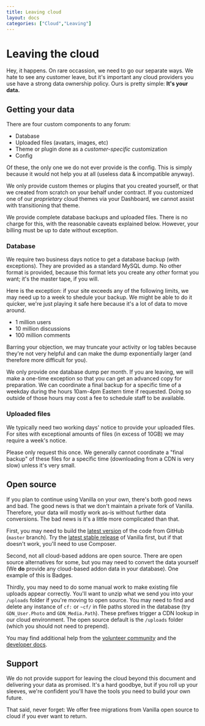 ```yaml
---
title: Leaving cloud
layout: docs
categories: ["Cloud","Leaving"]
---
```


# Leaving the cloud

Hey, it happens. On rare occassion, we need to go our separate ways. We hate to see any customer leave, but it's important any cloud providers you use have a strong data ownership policy. Ours is pretty simple: **It's your data.**

## Getting your data

There are four custom components to any forum:

* Database
* Uploaded files (avatars, images, etc)
* Theme or plugin done as a _customer-specific_ customization
* Config

Of these, the only one we do not ever provide is the config. This is simply because it would not help you at all (useless data & incompatible anyway).

We only provide custom themes or plugins that you created yourself, or that we created from scratch on your behalf under contract. If you customized one of our _proprietary_ cloud themes via your Dashboard, we cannot assist with transitioning that theme.

We provide complete database backups and uploaded files. There is no charge for this, with the reasonable caveats explained below. However, your billing must be up to date without exception.

### Database

We require two business days notice to get a database backup (with exceptions). They are provided as a standard MySQL dump. No other format is provided, because this format lets you create any _other_ format you want; it's the master tape, if you will.

Here is the exception: if your site exceeds any of the following limits, we may need up to a week to shedule your backup. We might be able to do it quicker, we're just playing it safe here because it's a lot of data to move around.

* 1 million users
* 10 million discussions
* 100 million comments

Barring your objection, we may truncate your activity or log tables because they're not very helpful and can make the dump exponentially larger (and therefore more difficult for you).

We only provide one database dump per month. If you are leaving, we will make a one-time exception so that you can get an advanced copy for preparation. We can coordinate a final backup for a specific time of a weekday during the hours 10am-4pm Eastern time if requested. Doing so outside of those hours may cost a fee to schedule staff to be available.

### Uploaded files

We typically need two working days' notice to provide your uploaded files. For sites with exceptional amounts of files (in excess of 10GB) we may require a week's notice.

Please only request this once. We generally cannot coordinate a "final backup" of these files for a specific time (downloading from a CDN is very slow) unless it's very small.

## Open source

If you plan to continue using Vanilla on your own, there's both good news and bad. The good news is that we don't maintain a private fork of Vanilla. Therefore, your data will mostly work as-is without further data conversions. The bad news is it's a little more complicated than that.

First, you may need to build the [latest version](https://github.com/vanilla/vanilla) of the code from GitHub (`master` branch). Try the [latest stable release](https://vanillaforums.org/addon/vanilla-core) of Vanilla first, but if that doesn't work, you'll need to use Composer.

Second, not all cloud-based addons are open source. There are open source alternatives for some, but you may need to convert the data yourself (We **do** provide any cloud-based addon data in your database). One example of this is Badges. 

Thirdly, you may need to do some manual work to make existing file uploads appear correctly. You'll want to unzip what we send you into your `/uploads` folder if you're moving to open source. You may need to find and delete any instance of `cf:` or `~cf/` in file paths stored in the database (try `GDN_User.Photo` and `GDN_Media.Path`). These prefixes trigger a CDN lookup in our cloud environment. The open source default is the `/uploads` folder (which you should not need to prepend).

You may find additional help from the [volunteer community](https://vanillaforums.org/discussions) and the [developer docs](http://docs.vanillaforums.com/developers/).

## Support

We do not provide support for leaving the cloud beyond this document and delivering your data as promised. It's a hard goodbye, but if you roll up your sleeves, we're confident you'll have the tools you need to build your own future.

That said, never forget: We offer free migrations from Vanilla open source to cloud if you ever want to return.
